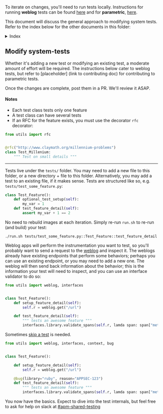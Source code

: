 To iterate on changes, you'll need to run tests locally. Instructions for running **weblog** tests can be found [here](https://github.com/DataDog/system-tests/blob/main/docs/execute/README.md#run-tests) and for **parametric**, [here](https://github.com/DataDog/system-tests/blob/main/docs/scenarios/parametric.md#running-the-tests).

This document will discuss the general approach to modifying system tests. Refer to the index below for the other documents in this folder:
<details>
    <summary>Index</summary>
    1. CI-and-scenarios.md: TODO
    2. add-test-class.md: TODO
    3. best-practices.md: TODO
    4. features.md: TODO
    5. format.md: TODO
    6. from-scratch.md: TODO
    7. how-to-approach-changes.md: TODO
    8. iast-validations.md: TODO
    9. lifecycle.md: TODO
    10. manifest.md: TODO
    11. remote-config.md: TODO
    12. update-docker-images.md: TODO
    13. versions.md: TODO
</details>

## Modify system-tests

Whether it's adding a new test or modifying an existing test, a moderate amount of effort will be required. The instructions below cater to weblog tests, but refer to [placeholder] (link to contributing doc) for contributing to parametric tests.

Once the changes are complete, post them in a PR. We'll review it ASAP.

#### Notes
* Each test class tests only one feature
* A test class can have several tests
* If an RFC for the feature exists, you must use the decorator `rfc` decorator:
```python
from utils import rfc


@rfc("http://www.claymath.org/millennium-problems")
class Test_Millenium:
    """ Test on small details """
```
---

Tests live under the `tests/` folder. You may need to add a new file to this folder, or a new directory + file to this folder. Alternatively, you may add a test to an existing file, if it makes sense. Tests are structured like so, e.g. `tests/test_some_feature.py`:

```python
class Test_Feature():
    def optional_test_setup(self):
        my_var = 1
    def test_feature_detail(self):
        assert my_var + 1 == 2
```

No need to rebuild images at each iteration. Simply re-run `run.sh` to re-run (and build) your test:

```
./run.sh tests/test_some_feature.py::Test_Feature::test_feature_detail
```

Weblog apps will perform the instrumentation you want to test, so you'll probably want to send a request to the [weblog](../edit/weblog.md) and inspect it. The weblogs already have existing endpoints that perform some behaviors; perhaps you can use an existing endpoint, or you may need to add a new one. The weblog will then send back information about the behavior; this is the information your test will need to inspect, and you can use an interface validator to do so:

```python
from utils import weblog, interfaces


class Test_Feature():
    def setup_feature_detail(self):
        self.r = weblog.get("/url")

    def test_feature_detail(self):
        """ tests an awesome feature """
        interfaces.library.validate_spans(self.r, lamda span: span["meta"]["http.method"] == "GET")
```

Sometimes [skip a test](./features.md) is needed.

```python
from utils import weblog, interfaces, context, bug


class Test_Feature():

    def setup_feature_detail(self):
        self.r = weblog.get("/url")

    @bug(library="ruby", reason="APPSEC-123")
    def test_feature_detail(self):
        """ tests an awesome feature """
        interfaces.library.validate_spans(self.r, lamda span: span["meta"]["http.method"] == "GET")
```

You now have the basics. Expect to dive into the test internals, but feel free to ask for help on slack at [#apm-shared-testing](https://dd.slack.com/archives/C025TJ4RZ8X)
